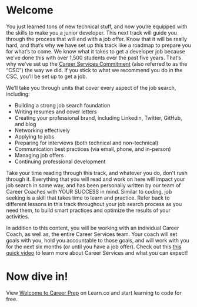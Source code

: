 # Welcome

You just learned tons of new technical stuff, and now you’re equipped with the skills to make you a junior developer. This next track will guide you through the process that will end with a job offer. Know that it will be really hard, and that’s why we have set up this track like a roadmap to prepare you for what’s to come. We know what it takes to get a developer job because we’ve done this with over 1,500 students over the past five years. That’s why we’ve set up the [Career Services Commitment](https://flatironschool.com/career-services-commitment/) (also referred to as the “CSC”) the way we did. If you stick to what we recommend you do in the CSC, you’ll be set up to get a job.


We’ll take you through units that cover every aspect of the job search, including:

  - Building a strong job search foundation
  - Writing resumes and cover letters
  - Creating your professional brand, including Linkedin, Twitter, GitHub, and blog
  - Networking effectively
  - Applying to jobs
  - Preparing for interviews (both technical and non-technical)
  - Communication best practices (via email, phone, and in-person)
  - Managing job offers
  - Continuing professional development
  
  
Take your time reading through this track, and whatever you do, don't rush through it. Everything that you will read and work on here will impact your job search in some way, and has been personally written by our team of Career Coaches with YOUR SUCCESS in mind. Similar to coding, job seeking is a skill that takes time to learn and practice. Refer back to different lessons in this track throughout your job search process as you need them, to build smart practices and optimize the results of your activities.


In addition to this content, you will be working with an individual Career Coach, as well as, the entire Career Services team. Your coach will set goals with you, hold you accountable to those goals, and will work with you for the next six months (or until you have a job offer). Check out this [this quick video](https://youtu.be/uZLWqBmXo1c) to learn more about Career Services and what you can expect!

# Now dive in!




<p class='util--hide'>View <a href='https://learn.co/lessons/careers-welcome'>Welcome to Career Prep</a> on Learn.co and start learning to code for free.</p>
